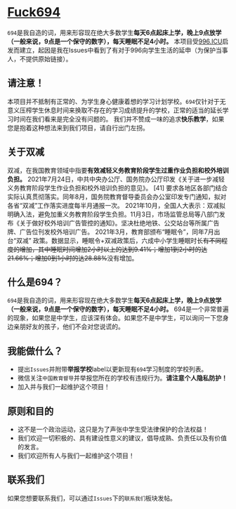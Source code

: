 [Fuck694]([https://996.icu/#/zh_CN](https://github.com/No694/Fuck694))
=======
`694`是我自造的词，用来形容现在绝大多数学生**每天6点起床上学，晚上9点放学（一般来说，9点是一个保守的数字），每天睡眠不足4小时。**
本项目受[996.ICU](https://996.icu/#/zh_CN)启发而建立，起因是我在Issues中看到了有对于996向学生生活的延申（为保护当事人，不提供原始链接）。

请注意！
---
本项目并不抵制有正常的、为学生身心健康着想的学习计划学校。`694`仅针对于无意义压榨学生休息时间来换取不存在的学习成绩提升的学校，正常的适当的延长学习时间在我们看来是完全没有问题的。
我们并不赞成一味的追求**快乐教学**，如果您是抱着这种想法来到我们项目，请自行出门左拐。

关于双减
---
双减，在我国教育领域中指要**有效减轻义务教育阶段学生过重作业负担和校外培训负担。**
2021年7月24日，中共中央办公厅、国务院办公厅印发《关于进一步减轻义务教育阶段学生作业负担和校外培训负担的意见》。 [41]  要求各地区各部门结合实际认真贯彻落实。同年8月，国务院教育督导委员会办公室印发专门通知，拟对各省“双减”工作落实进度每半月通报一次。
2021年10月，全国人大表示：双减拟明确入法，避免加重义务教育阶段学生负担。11月3日，市场监管总局等八部门发布《关于做好校外培训广告管控的通知》。坚决杜绝地铁、公交站台等所属广告牌、广告位刊发校外培训广告。
2021年3月，教育部颁布“睡眠令”，同年7月出台“双减” 政策。数据显示，睡眠令+双减政策后，六成中小学生睡眠时长~~有不同程度的增加，其中睡眠时间增加2小时以上的达到9.41%；增加1到2小时的达21.66%；增加0到1小时的达28.88%~~没有增加。

什么是694？
---
`694`是我自造的词，用来形容现在绝大多数学生**每天6点起床上学，晚上9点放学（一般来说，9点是一个保守的数字），每天睡眠不足4小时。**
694是一个非常普遍的现象，如果您是中学生，应该深有体会。如果您不是中学生，可以询问一下您身边亲朋好友的孩子，他们不会对您说谎的。

我能做什么？
---
- 提出`Issues`并附带**举报学校**label以更新现有`694`学习制度的学校列表。
- 微信关注`中国教育督导`并举报您所在的学校有违规行为。**请注意个人隐私防护！**
- 加入并与我们一起维护这个项目！

原则和目的
---

* 这不是一个政治运动，这只是为了声张中学生受法律保护的合法权益！
* 我们欢迎一切积极的、具有建设性意义的建议，倡导成熟、负责任以及有价值的发言。
* 我们欢迎所有人与我们一起维护这个项目！

联系我们
---
如果您想要联系我们，可以通过`Issues`下的`联系我们`板块发帖。
